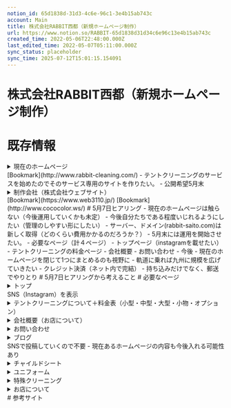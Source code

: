 ```yaml
---
notion_id: 65d1838d-31d3-4c6e-96c1-3e4b15ab743c
account: Main
title: 株式会社RABBIT西都（新規ホームページ制作）
url: https://www.notion.so/RABBIT-65d1838d31d34c6e96c13e4b15ab743c
created_time: 2022-05-06T22:48:00.000Z
last_edited_time: 2022-05-07T05:11:00.000Z
sync_status: placeholder
sync_time: 2025-07-12T15:01:15.154091
---
```

# 株式会社RABBIT西都（新規ホームページ制作）

# 既存情報
<details>
<summary>現在のホームページ</summary>
</details>
  [Bookmark](http://www.rabbit-cleaning.com/)
- テントクリーニングのサービスを始めたのでそのサービス専用のサイトを作りたい。
- 公開希望5月末
<details>
<summary>制作会社（株式会社ウェブサイト）</summary>
</details>
  [Bookmark](https://www.web3110.jp/)
  [Bookmark](http://www.cococolor.ws/)
# 5月7日ヒアリング
- 現在のホームページは触らない（今後運用していくかも未定）
- 今後自分たちである程度いじれるようにしたい（管理のしやすい形にしたい）
- サーバー、ドメイン(rabbit-saito.com)は新しく取得（どのくらい費用かかるのだろうか？）
- 5月末には運用を開始させたい。
- 必要なページ（計４ページ）
  - トップページ（instagramを載せたい）
  - テントクリーニングの料金ページ
  - 会社概要
  - お問い合わせ
- 今後
  - 現在のホームページを閉じて1つにまとめるのも視野に
  - 軌道に乗れば九州に規模を広げていきたい
  - クレジット決済（ネット内で完結）
  - 持ち込みだけでなく、郵送でやりとり
# 5月7日ヒアリングから考えること
# 必要なページ
<details>
<summary>トップ</summary>
</details>
  SNS（Instagram）を表示
<details>
<summary>テントクリーニングについて＋料金表（小型・中型・大型・小物・オプション）</summary>
</details>
  
<details>
<summary>会社概要（お店について）</summary>
</details>
  
<details>
<summary>お問い合わせ</summary>
</details>
  
<details>
<summary>ブログ</summary>
</details>
  SNSで投稿していくので不要
- 現在あるホームページの内容も今後入れる可能性あり
  <details>
  <summary>チャイルドシート</summary>
  </details>
  <details>
  <summary>ユニフォーム</summary>
  </details>
  <details>
  <summary>特殊クリーニング</summary>
  </details>
  <details>
  <summary>お店について</summary>
  </details>
# 参考サイト